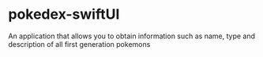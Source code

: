 # pokedex-swiftUI
An application that allows you to obtain information such as name, type and description of all first generation pokemons

